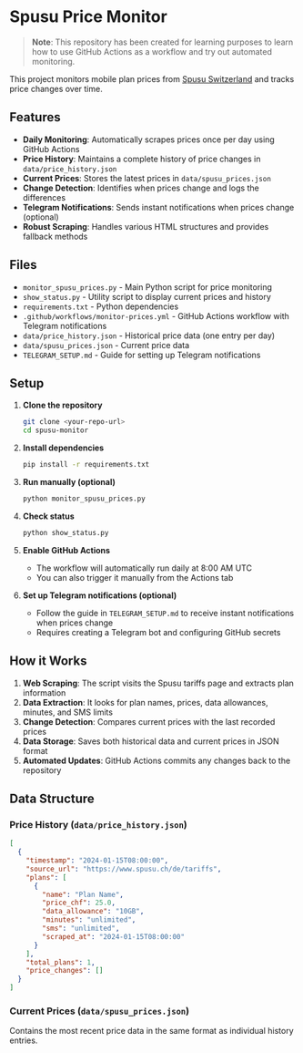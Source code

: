 # Spusu Price Monitor

> **Note**: This repository has been created for learning purposes to learn how to use GitHub Actions as a workflow and try out automated monitoring.

This project monitors mobile plan prices from [Spusu Switzerland](https://www.spusu.ch/de/tariffs) and tracks price changes over time.

## Features

- **Daily Monitoring**: Automatically scrapes prices once per day using GitHub Actions
- **Price History**: Maintains a complete history of price changes in `data/price_history.json`
- **Current Prices**: Stores the latest prices in `data/spusu_prices.json`
- **Change Detection**: Identifies when prices change and logs the differences
- **Telegram Notifications**: Sends instant notifications when prices change (optional)
- **Robust Scraping**: Handles various HTML structures and provides fallback methods

## Files

- `monitor_spusu_prices.py` - Main Python script for price monitoring
- `show_status.py` - Utility script to display current prices and history
- `requirements.txt` - Python dependencies
- `.github/workflows/monitor-prices.yml` - GitHub Actions workflow with Telegram notifications
- `data/price_history.json` - Historical price data (one entry per day)
- `data/spusu_prices.json` - Current price data
- `TELEGRAM_SETUP.md` - Guide for setting up Telegram notifications

## Setup

1. **Clone the repository**

   ```bash
   git clone <your-repo-url>
   cd spusu-monitor
   ```

2. **Install dependencies**

   ```bash
   pip install -r requirements.txt
   ```

3. **Run manually (optional)**

   ```bash
   python monitor_spusu_prices.py
   ```

4. **Check status**

   ```bash
   python show_status.py
   ```

5. **Enable GitHub Actions**

   - The workflow will automatically run daily at 8:00 AM UTC
   - You can also trigger it manually from the Actions tab

6. **Set up Telegram notifications (optional)**
   - Follow the guide in `TELEGRAM_SETUP.md` to receive instant notifications when prices change
   - Requires creating a Telegram bot and configuring GitHub secrets

## How it Works

1. **Web Scraping**: The script visits the Spusu tariffs page and extracts plan information
2. **Data Extraction**: It looks for plan names, prices, data allowances, minutes, and SMS limits
3. **Change Detection**: Compares current prices with the last recorded prices
4. **Data Storage**: Saves both historical data and current prices in JSON format
5. **Automated Updates**: GitHub Actions commits any changes back to the repository

## Data Structure

### Price History (`data/price_history.json`)

```json
[
  {
    "timestamp": "2024-01-15T08:00:00",
    "source_url": "https://www.spusu.ch/de/tariffs",
    "plans": [
      {
        "name": "Plan Name",
        "price_chf": 25.0,
        "data_allowance": "10GB",
        "minutes": "unlimited",
        "sms": "unlimited",
        "scraped_at": "2024-01-15T08:00:00"
      }
    ],
    "total_plans": 1,
    "price_changes": []
  }
]
```

### Current Prices (`data/spusu_prices.json`)

Contains the most recent price data in the same format as individual history entries.
